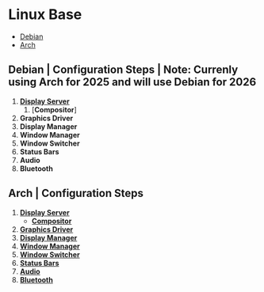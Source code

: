 # Linux Base
* [Debian](#debian--configuration-steps)
* [Arch](#arch--configuration-steps)

## Debian | Configuration Steps | Note: Currenly using Arch for 2025 and will use Debian for 2026
1. [**Display Server**](Debian/displayServerProtocol.md)
    1. [**Compositor**]
1. **Graphics Driver**
1. **Display Manager**
1. **Window Manager**
1. **Window Switcher**
1. **Status Bars**
1. **Audio**
1. **Bluetooth**

## Arch | Configuration Steps
1. [**Display Server**](Arch/displayServerProtocol.md)
    - [**Compositor**](Arch/compositor.md)
1. [**Graphics Driver**](Arch/graphicsDriver.md)
1. [**Display Manager**](Arch/displayManager.md)
1. [**Window Manager**](Arch/windowManager.md)
1. [**Window Switcher**](Arch/windowSwitcher.md)
1. [**Status Bars**](Arch/statusBars.md)
1. [**Audio**](Arch/audio.md)
1. [**Bluetooth**](Arch/bluetooth.md)